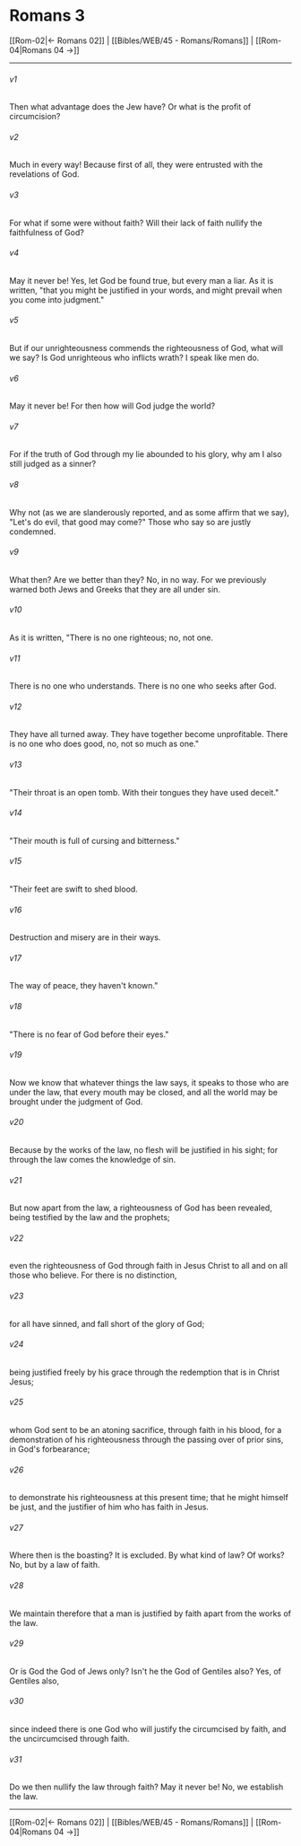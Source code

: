 # Romans 3

[[Rom-02|← Romans 02]] | [[Bibles/WEB/45 - Romans/Romans]] | [[Rom-04|Romans 04 →]]
***



###### v1 
Then what advantage does the Jew have? Or what is the profit of circumcision? 

###### v2 
Much in every way! Because first of all, they were entrusted with the revelations of God. 

###### v3 
For what if some were without faith? Will their lack of faith nullify the faithfulness of God? 

###### v4 
May it never be! Yes, let God be found true, but every man a liar. As it is written, "that you might be justified in your words, and might prevail when you come into judgment." 

###### v5 
But if our unrighteousness commends the righteousness of God, what will we say? Is God unrighteous who inflicts wrath? I speak like men do. 

###### v6 
May it never be! For then how will God judge the world? 

###### v7 
For if the truth of God through my lie abounded to his glory, why am I also still judged as a sinner? 

###### v8 
Why not (as we are slanderously reported, and as some affirm that we say), "Let's do evil, that good may come?" Those who say so are justly condemned. 

###### v9 
What then? Are we better than they? No, in no way. For we previously warned both Jews and Greeks that they are all under sin. 

###### v10 
As it is written, "There is no one righteous; no, not one. 

###### v11 
There is no one who understands. There is no one who seeks after God. 

###### v12 
They have all turned away. They have together become unprofitable. There is no one who does good, no, not so much as one." 

###### v13 
"Their throat is an open tomb. With their tongues they have used deceit." 

###### v14 
"Their mouth is full of cursing and bitterness." 

###### v15 
"Their feet are swift to shed blood. 

###### v16 
Destruction and misery are in their ways. 

###### v17 
The way of peace, they haven't known." 

###### v18 
"There is no fear of God before their eyes." 

###### v19 
Now we know that whatever things the law says, it speaks to those who are under the law, that every mouth may be closed, and all the world may be brought under the judgment of God. 

###### v20 
Because by the works of the law, no flesh will be justified in his sight; for through the law comes the knowledge of sin. 

###### v21 
But now apart from the law, a righteousness of God has been revealed, being testified by the law and the prophets; 

###### v22 
even the righteousness of God through faith in Jesus Christ to all and on all those who believe. For there is no distinction, 

###### v23 
for all have sinned, and fall short of the glory of God; 

###### v24 
being justified freely by his grace through the redemption that is in Christ Jesus; 

###### v25 
whom God sent to be an atoning sacrifice, through faith in his blood, for a demonstration of his righteousness through the passing over of prior sins, in God's forbearance; 

###### v26 
to demonstrate his righteousness at this present time; that he might himself be just, and the justifier of him who has faith in Jesus. 

###### v27 
Where then is the boasting? It is excluded. By what kind of law? Of works? No, but by a law of faith. 

###### v28 
We maintain therefore that a man is justified by faith apart from the works of the law. 

###### v29 
Or is God the God of Jews only? Isn't he the God of Gentiles also? Yes, of Gentiles also, 

###### v30 
since indeed there is one God who will justify the circumcised by faith, and the uncircumcised through faith. 

###### v31 
Do we then nullify the law through faith? May it never be! No, we establish the law.

***
[[Rom-02|← Romans 02]] | [[Bibles/WEB/45 - Romans/Romans]] | [[Rom-04|Romans 04 →]]

